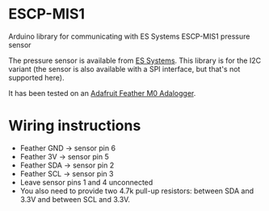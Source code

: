 # ESCP-MIS1
Arduino library for communicating with ES Systems ESCP-MIS1 pressure sensor

The pressure sensor is available from [ES Systems](https://esenssys.com/product/escp-mis1/). This library is for the I2C variant (the sensor is also available with a SPI interface, but that's not supported here).

It has been tested on an [Adafruit Feather M0 Adalogger](https://www.adafruit.com/product/2796).

# Wiring instructions
* Feather GND -> sensor pin 6
* Feather 3V -> sensor pin 5
* Feather SDA -> sensor pin 2
* Feather SCL -> sensor pin 3
* Leave sensor pins 1 and 4 unconnected
* You also need to provide two 4.7k pull-up resistors: between SDA and 3.3V and between SCL and 3.3V.